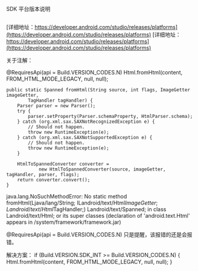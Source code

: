 
SDK 平台版本说明
```

```
[详细地址：https://developer.android.com/studio/releases/platforms](https://developer.android.com/studio/releases/platforms)
[详细地址：https://developer.android.com/studio/releases/platforms](https://developer.android.com/studio/releases/platforms)



关于注解：

@RequiresApi(api = Build.VERSION_CODES.N)
Html.fromHtml(content, FROM_HTML_MODE_LEGACY, null, null);

    
    public static Spanned fromHtml(String source, int flags, ImageGetter imageGetter,
            TagHandler tagHandler) {
        Parser parser = new Parser();
        try {
            parser.setProperty(Parser.schemaProperty, HtmlParser.schema);
        } catch (org.xml.sax.SAXNotRecognizedException e) {
            // Should not happen.
            throw new RuntimeException(e);
        } catch (org.xml.sax.SAXNotSupportedException e) {
            // Should not happen.
            throw new RuntimeException(e);
        }

        HtmlToSpannedConverter converter =
                new HtmlToSpannedConverter(source, imageGetter, tagHandler, parser, flags);
        return converter.convert();
    }

java.lang.NoSuchMethodError: No static method fromHtml(Ljava/lang/String;
ILandroid/text/Html$ImageGetter;Landroid/text/Html$TagHandler;)
Landroid/text/Spanned; in class Landroid/text/Html;
 or its super classes (declaration of 'android.text.Html' appears in /system/framework/framework.jar)


@RequiresApi(api = Build.VERSION_CODES.N) 只是提醒，该报错的还是会报错。

解决方案：
 if (Build.VERSION.SDK_INT >= Build.VERSION_CODES.N) {
    Html.fromHtml(content, FROM_HTML_MODE_LEGACY, null, null);
 }